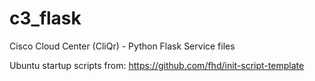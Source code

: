 # c3_flask
Cisco Cloud Center (CliQr) - Python Flask Service files


Ubuntu startup scripts from:  https://github.com/fhd/init-script-template
